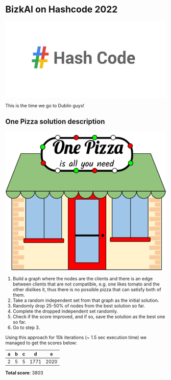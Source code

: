 # BizkAI on Hashcode 2022

![Hashcode Logo](res/Hashcode.jpeg)

This is the time we go to Dublin guys!

## One Pizza solution description

![One Pizza](res/Pizzeria.gif)

1. Build a graph where the nodes are the clients and there is an edge between clients that are not compatible, e.g. one likes tomato and the other dislikes it, thus there is no possible pizza that can satisfy both of them.
2. Take a random independent set from that graph as the initial solution.
3. Randomly drop 25-50% of nodes from the best solution so far.
4. Complete the dropped independent set randomly.
5. Check if the score improved, and if so, save the solution as the best one so far.
6. Go to step 3.

Using this approach for 10k iterations (~ 1.5 sec execution time) we managed to get the scores below:

|   a   |   b   |   c   |   d   |   e   |
| :---: | :---: | :---: | :---: | :---: |
|   2   |   5   |   5   |  1771 |  2020 |

__Total score__: 3803
